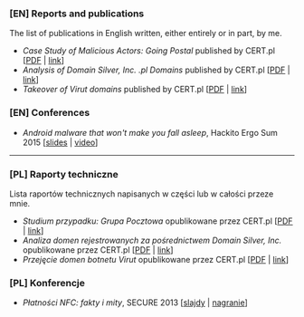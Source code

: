 ### [EN] Reports and publications

The list of publications in English written, either entirely or in part, by me.

* *Case Study of Malicious Actors: Going Postal* published by CERT.pl [[PDF](docs/The_Postal_Group.pdf) \| [link](http://www.cert.pl/PDF/The_Postal_Group.pdf)]
* *Analysis of Domain Silver, Inc. .pl Domains* published by CERT.pl [[PDF](docs/Report_Domain_Silver_EN_updated.pdf) \| [link](http://www.cert.pl/PDF/Report_Domain_Silver_EN_updated.pdf)]
* *Takeover of Virut domains* published by CERT.pl [[PDF](docs/Report_Virut_EN.pdf) \| [link](http://www.cert.pl/PDF/Raport_Virut_PL.pdf)]

### [EN] Conferences

* *Android malware that won't make you fall asleep*, Hackito Ergo Sum 2015 [[slides](docs/hackito_2015.pdf) \| [video](https://www.youtube.com/watch?v=9h-8EA2LFR0)]

---

### [PL] Raporty techniczne

Lista raportów technicznych napisanych w części lub w całości przeze mnie.

* *Studium przypadku: Grupa Pocztowa* opublikowane przez CERT.pl [[PDF](docs/Grupa_Pocztowa.pdf) \| [link](http://www.cert.pl/PDF/Grupa_Pocztowa.pdf)]
* *Analiza domen rejestrowanych za pośrednictwem Domain Silver, Inc.* opublikowane przez CERT.pl [[PDF](docs/Raport_Domain_Silver_PL_updated.pdf) \| [link](http://www.cert.pl/PDF/Raport_Domain_Silver_PL_updated.pdf)]
* *Przejęcie domen botnetu Virut* opublikowane przez CERT.pl [[PDF](docs/Raport_Virut_PL.pdf) \| [link](http://www.cert.pl/PDF/Report_Virut_EN.pdf)]

### [PL] Konferencje

* *Płatności NFC: fakty i mity*, SECURE 2013 [[slajdy](docs/secure_2013.pdf) \| [nagranie](https://www.youtube.com/watch?v=9h-8EA2LFR0)]
